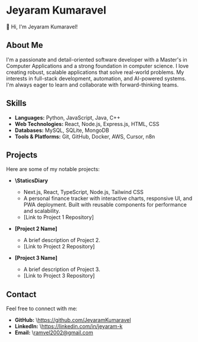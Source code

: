 # Jeyaram Kumaravel

👋 Hi, I'm Jeyaram Kumaravel!

## About Me

I'm a passionate and detail-oriented software developer with a Master's in Computer Applications and a strong foundation in computer science. I love creating robust, scalable applications that solve real-world problems. My interests in full-stack development, automation, and AI-powered systems. I'm always eager to learn and collaborate with forward-thinking teams.

## Skills

* **Languages:** Python, JavaScript, Java, C++ 
* **Web Technologies:** React, Node.js, Express.js, HTML, CSS
* **Databases:** MySQL, SQLite, MongoDB
* **Tools \& Platforms:** Git, GitHub, Docker, AWS, Cursor, n8n

## Projects

Here are some of my notable projects:

* **\StaticsDiary**

  * Next.js, React, TypeScript, Node.js, Tailwind CSS
  * A personal finance tracker with interactive charts, responsive UI, and PWA deployment. Built with reusable components for performance and scalability.
  * \[Link to Project 1 Repository]

* **\[Project 2 Name]**

  * A brief description of Project 2.
  * \[Link to Project 2 Repository]

* **\[Project 3 Name]**

  * A brief description of Project 3.
  * \[Link to Project 3 Repository]

## Contact

Feel free to connect with me:

* **GitHub:** \https://github.com/JeyaramKumaravel
* **LinkedIn:** \https://linkedin.com/in/jeyaram-k
* **Email:** \ramvel2002@gmail.com
